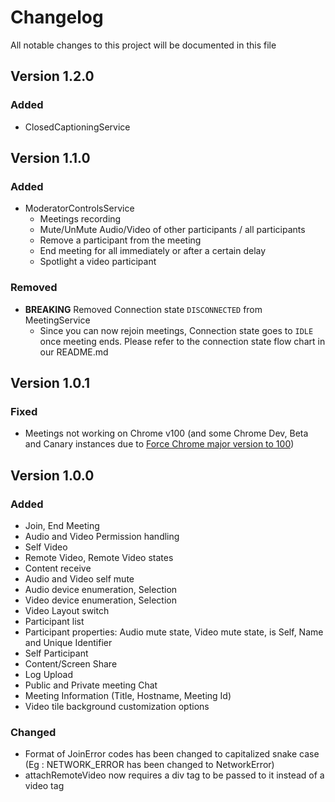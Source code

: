 # Changelog

All notable changes to this project will be documented in this file

## Version 1.2.0

### Added

- ClosedCaptioningService


## Version 1.1.0

### Added

- ModeratorControlsService
  - Meetings recording
  - Mute/UnMute Audio/Video of other participants / all participants
  - Remove a participant from the meeting
  - End meeting for all immediately or after a certain delay
  - Spotlight a video participant


### Removed

- **BREAKING** Removed Connection state `DISCONNECTED` from MeetingService
  - Since you can now rejoin meetings, Connection state goes to `IDLE` once meeting ends. Please refer to the connection state flow chart in our README.md

## Version 1.0.1

### Fixed
- Meetings not working on Chrome v100 (and some Chrome Dev, Beta and Canary instances due to [Force Chrome major version to 100](https://developer.chrome.com/blog/force-major-version-to-100/))
## Version 1.0.0

### Added

- Join, End Meeting
- Audio and Video Permission handling
- Self Video
- Remote Video, Remote Video states
- Content receive
- Audio and Video self mute
- Audio device enumeration, Selection
- Video device enumeration, Selection
- Video Layout switch
- Participant list
- Participant properties: Audio mute state, Video mute state, is Self, Name and Unique Identifier
- Self Participant
- Content/Screen Share
- Log Upload
- Public and Private meeting Chat
- Meeting Information (Title, Hostname, Meeting Id)
- Video tile background customization options

### Changed

- Format of JoinError codes has been changed to capitalized snake case (Eg : NETWORK_ERROR has been changed to NetworkError)
- attachRemoteVideo now requires a div tag to be passed to it instead of a video tag